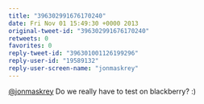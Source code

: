 ```yaml
---
title: "396302991676170240"
date: Fri Nov 01 15:49:30 +0000 2013
original-tweet-id: "396302991676170240"
retweets: 0
favorites: 0
reply-tweet-id: "396301001126199296"
reply-user-id: "19589132"
reply-user-screen-name: "jonmaskrey"
---
```

<a href="https://twitter.com/jonmaskrey">@jonmaskrey</a> Do we really have to test on blackberry? :)
